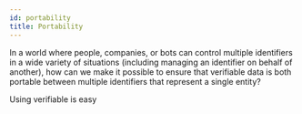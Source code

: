 ```yaml
---
id: portability
title: Portability
---
```


In a world where people, companies, or bots can control multiple identifiers in a wide variety of situations (including managing an identifier on behalf of another), how can we make it possible to ensure that verifiable data is both portable between multiple identifiers that represent a single entity?

Using verifiable is easy
